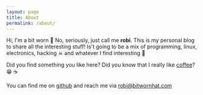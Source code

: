 ```yaml
---
layout: page
title: About
permalink: /about/
---
```


Hi, I'm a bit worn 👒 No, seriously, just call me **robi**. This is my personal blog to share all the interesting stuff! Is't going to be a mix of programming, linux, electronics, hacking ☠ and whatever I find interesting 🍻

Did you find something you like here? Did you know that I really like [coffee][coffee-link]? 😁 ☕  

You can find me on [github][github-link] and reach me via <robi@bitwornhat.com>

[coffee-link]: https://www.buymeacoffee.com/robi24
[github-link]: https://github.com/robi24

